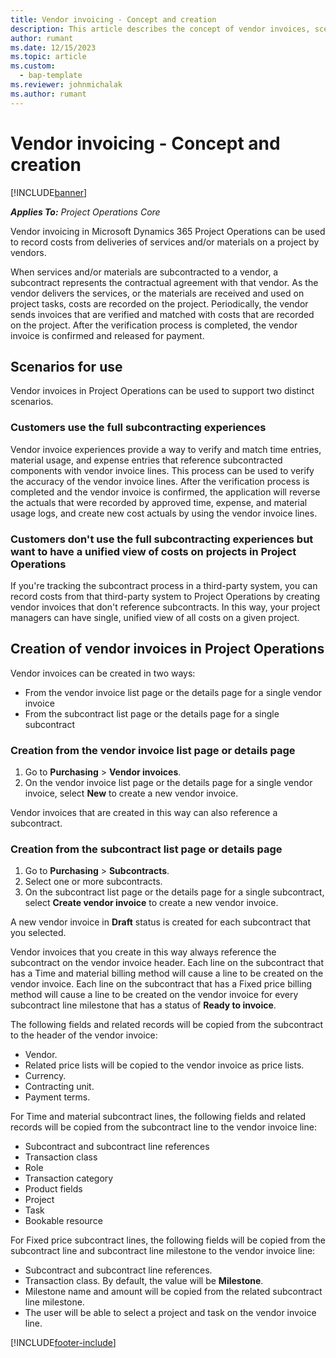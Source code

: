 ```yaml
---
title: Vendor invoicing - Concept and creation
description: This article describes the concept of vendor invoices, scenarios for use, and how to create vendor invoices in Microsoft Dynamics 365 Project Operations.
author: rumant
ms.date: 12/15/2023
ms.topic: article
ms.custom: 
  - bap-template
ms.reviewer: johnmichalak
ms.author: rumant
---
```


# Vendor invoicing - Concept and creation

[!INCLUDE[banner](../../includes/banner.md)]

_**Applies To:** Project Operations Core_

Vendor invoicing in Microsoft Dynamics 365 Project Operations can be used to record costs from deliveries of services and/or materials on a project by vendors.

When services and/or materials are subcontracted to a vendor, a subcontract represents the contractual agreement with that vendor. As the vendor delivers the services, or the materials are received and used on project tasks, costs are recorded on the project. Periodically, the vendor sends invoices that are verified and matched with costs that are recorded on the project. After the verification process is completed, the vendor invoice is confirmed and released for payment.

## Scenarios for use

Vendor invoices in Project Operations can be used to support two distinct scenarios.

### Customers use the full subcontracting experiences

Vendor invoice experiences provide a way to verify and match time entries, material usage, and expense entries that reference subcontracted components with vendor invoice lines. This process can be used to verify the accuracy of the vendor invoice lines. After the verification process is completed and the vendor invoice is confirmed, the application will reverse the actuals that were recorded by approved time, expense, and material usage logs, and create new cost actuals by using the vendor invoice lines.

### Customers don't use the full subcontracting experiences but want to have a unified view of costs on projects in Project Operations

If you're tracking the subcontract process in a third-party system, you can record costs from that third-party system to Project Operations by creating vendor invoices that don't reference subcontracts. In this way, your project managers can have single, unified view of all costs on a given project.

## Creation of vendor invoices in Project Operations

Vendor invoices can be created in two ways:

- From the vendor invoice list page or the details page for a single vendor invoice
- From the subcontract list page or the details page for a single subcontract

### Creation from the vendor invoice list page or details page

1. Go to **Purchasing** \> **Vendor invoices**.
2. On the vendor invoice list page or the details page for a single vendor invoice, select **New** to create a new vendor invoice.

Vendor invoices that are created in this way can also reference a subcontract.

### Creation from the subcontract list page or details page

1. Go to **Purchasing** \> **Subcontracts**.
2. Select one or more subcontracts.
3. On the subcontract list page or the details page for a single subcontract, select **Create vendor invoice** to create a new vendor invoice.

A new vendor invoice in **Draft** status is created for each subcontract that you selected.

Vendor invoices that you create in this way always reference the subcontract on the vendor invoice header. Each line on the subcontract that has a Time and material billing method will cause a line to be created on the vendor invoice. Each line on the subcontract that has a Fixed price billing method will cause a line to be created on the vendor invoice for every subcontract line milestone that has a status of **Ready to invoice**.

The following fields and related records will be copied from the subcontract to the header of the vendor invoice:

- Vendor.
- Related price lists will be copied to the vendor invoice as price lists.
- Currency.
- Contracting unit.
- Payment terms.

For Time and material subcontract lines, the following fields and related records will be copied from the subcontract line to the vendor invoice line:

- Subcontract and subcontract line references
- Transaction class
- Role
- Transaction category
- Product fields
- Project
- Task
- Bookable resource

For Fixed price subcontract lines, the following fields will be copied from the subcontract line and subcontract line milestone to the vendor invoice line:

- Subcontract and subcontract line references.
- Transaction class. By default, the value will be **Milestone**.
- Milestone name and amount will be copied from the related subcontract line milestone.
- The user will be able to select a project and task on the vendor invoice line.

[!INCLUDE[footer-include](../../includes/footer-banner.md)]

